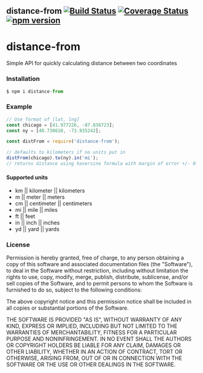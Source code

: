 ## distance-from [![Build Status](https://travis-ci.com/rickyplouis/distance-from.svg?branch=master)](https://travis-ci.com/rickyplouis/distance-from) [![Coverage Status](https://coveralls.io/repos/github/rickyplouis/distance-from/badge.svg?branch=master)](https://coveralls.io/github/rickyplouis/distance-from?branch=master) [![npm version](https://badge.fury.io/js/distance-from.svg)](https://badge.fury.io/js/distance-from)

# distance-from

Simple API for quickly calculating distance between two coordinates

### Installation
```js
$ npm i distance-from
```
### Example
```js
// Use format of [lat, lng]
const chicago = [41.977226, -87.836723];
const ny = [40.730610, -73.935242];

const distFrom = require('distance-from');

// defaults to kilometers if no units put in
distFrom(chicago).to(ny).in('mi');
// returns distance using haversine formula with margin of error +/- 0.03%
```


#### Supported units
* km || kilometer || kilometers
* m || meter || meters
* cm || centimeter || centimeters
* mi || mile || miles
* ft || feet
* in || inch || inches
* yd || yard || yards

### License
Permission is hereby granted, free of charge, to any person obtaining a copy of this software and associated documentation files (the "Software"), to deal in the Software without restriction, including without limitation the rights to use, copy, modify, merge, publish, distribute, sublicense, and/or sell copies of the Software, and to permit persons to whom the Software is furnished to do so, subject to the following conditions:

The above copyright notice and this permission notice shall be included in all copies or substantial portions of the Software.

THE SOFTWARE IS PROVIDED "AS IS", WITHOUT WARRANTY OF ANY KIND, EXPRESS OR IMPLIED, INCLUDING BUT NOT LIMITED TO THE WARRANTIES OF MERCHANTABILITY, FITNESS FOR A PARTICULAR PURPOSE AND NONINFRINGEMENT. IN NO EVENT SHALL THE AUTHORS OR COPYRIGHT HOLDERS BE LIABLE FOR ANY CLAIM, DAMAGES OR OTHER LIABILITY, WHETHER IN AN ACTION OF CONTRACT, TORT OR OTHERWISE, ARISING FROM, OUT OF OR IN CONNECTION WITH THE SOFTWARE OR THE USE OR OTHER DEALINGS IN THE SOFTWARE.
